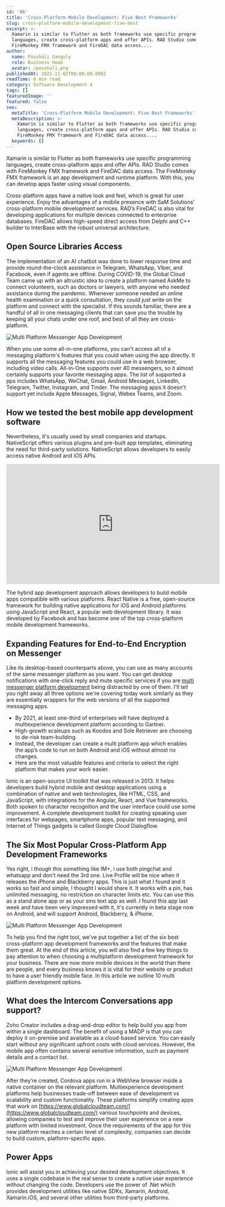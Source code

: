 ```yaml
---
id: '86'
title: 'Cross-Platform Mobile Development: Five Best Frameworks'
slug: cross-platform-mobile-development-five-best
excerpt: >-
  Xamarin is similar to Flutter as both frameworks use specific programming
  languages, create cross-platform apps and offer APIs. RAD Studio comes with
  FireMonkey FMX framework and FireDAC data access....
author:
  name: Poushali Ganguly
  role: Business Head
  avatar: /poushali.png
publishedAt: 2021-11-02T00:00:00.000Z
readTime: 6 min read
category: Software Development 4
tags: []
featuredImage: ''
featured: false
seo:
  metaTitle: 'Cross-Platform Mobile Development: Five Best Frameworks'
  metaDescription: >-
    Xamarin is similar to Flutter as both frameworks use specific programming
    languages, create cross-platform apps and offer APIs. RAD Studio comes with
    FireMonkey FMX framework and FireDAC data access....
  keywords: []
---
```


Xamarin is similar to Flutter as both frameworks use specific programming languages, create cross-platform apps and offer APIs. RAD Studio comes with FireMonkey FMX framework and FireDAC data access. The FireMoneky FMX framework is an app development and runtime platform. With this, you can develop apps faster using visual components.

Cross-platform apps have a native look and feel, which is great for user experience. Enjoy the advantages of a mobile presence with SaM Solutions’ cross-platform mobile development services. RAD’s FireDAC is also vital for developing applications for multiple devices connected to enterprise databases. FireDAC allows high-speed direct access from Delphi and C++ builder to InterBase with the robust universal architecture.

## Open Source Libraries Access

The implementation of an AI chatbot was done to lower response time and provide round-the-clock assistance in Telegram, WhatsApp, Viber, and Facebook, even if agents are offline. During COVID-19, the Global Cloud Team came up with an altruistic idea to create a platform named AskMe to connect volunteers, such as doctors or lawyers, with anyone who needed assistance during the pandemic. Whenever someone needed an online health examination or a quick consultation, they could just write on the platform and connect with the specialist. If this sounds familiar, there are a handful of all in one messaging clients that can save you the trouble by keeping all your chats under one roof, and best of all they are cross-platform.

![Multi Platform Messenger App Development](images/Z)

When you use some all-in-one platforms, you can't access all of a messaging platform's features that you could when using the app directly. It supports all the messaging features you could use in a web browser, including video calls. All-in-One supports over 40 messengers, so it almost certainly supports your favorite messaging apps. The list of supported a pps includes WhatsApp, WeChat, Gmail, Android Messages, LinkedIn, Telegram, Twitter, Instagram, and Tinder. The messaging apps it doesn't support yet include Apple Messages, Signal, Webex Teams, and Zoom.

## How we tested the best mobile app development software

Nevertheless, it's usually used by small companies and startups. NativeScript offers various plugins and pre-built app templates, eliminating the need for third-party solutions. NativeScript allows developers to easily access native Android and iOS APIs.

<iframe width="567" height="318" src="https://www.youtube.com/embed/Fhsf4yMxLZU" frameborder="0" alt="Multi Platform Messenger App Development" allowfullscreen></iframe>

The hybrid app development approach allows developers to build mobile apps compatible with various platforms. React Native is a free, open-source framework for building native applications for iOS and Android platforms using JavaScript and React, a popular web development library. It was developed by Facebook and has become one of the top cross-platform mobile development frameworks.

## Expanding Features for End-to-End Encryption on Messenger

Like its desktop-based counterparts above, you can use as many accounts of the same messenger platform as you want. You can get desktop notifications with one-click reply and mute specific services if you are [multi messenger platform development](https://www.globalcloudteam.com/projects/multi-messenger-platform-development/) being distracted by one of them. I'll tell you right away all three options we're covering today work similarly as they are essentially wrappers for the web versions of all the supported messaging apps.

- By 2021, at least one-third of enterprises will have deployed a multiexperience development platform according to Gartner.
- High-growth scaleups such as Koodos and Sole Retriever are choosing to de-risk team-building.
- Instead, the developer can create a multi platform app which enables the app’s code to run on both Android and iOS without almost no changes.
- Here are the most valuable features and criteria to select the right platform that makes your work easier.

Ionic is an open-source UI toolkit that was released in 2013. It helps developers build hybrid mobile and desktop applications using a combination of native and web technologies, like HTML, CSS, and JavaScript, with integrations for the Angular, React, and Vue frameworks. Both spoken to character recognition and the user interface could use some improvement. A complete development toolkit for creating speaking user interfaces for webpages, smartphone apps, popular text messaging, and Internet of Things gadgets is called Google Cloud Dialogflow.

## The Six Most Popular Cross-Platform App Development Frameworks

Yes right, i though this something like IM+, i use both pingchat and whatsapp and don't need the 3rd one. Live Profile will be nice when it releases the iPhone and Blackberry apps. This is just what I found and it works so fast and simple, I thought I would share it. It works with a pin, has unlimited messaging, no restriction on character limits etc. You can use this as a stand alone app or as your sms text app as well. I found this app last week and have been very impressed with it, it's currently in beta stage now on Android, and will support Android, Blackberry, & iPhone.

![Multi Platform Messenger App Development](images/shutterstock_489920785-min-scaled.jpg)

To help you find the right tool, we've put together a list of the six best cross-platform app development frameworks and the features that make them great. At the end of this article, you will also find a few key things to pay attention to when choosing a multiplatform development framework for your business. There are now more mobile devices in the world than there are people, and every business knows it is vital for their website or product to have a user friendly mobile face. In this article we outline 10 multi platform development options.

## What does the Intercom Conversations app support?

Zoho Creator includes a drag-and-drop editor to help build you app from within a single dashboard. The benefit of using a MADP is that you can deploy it on-premise and available as a cloud-based service. You can easily start without any significant upfront costs with cloud services. However, the mobile app often contains several sensitive information, such as payment details and a contact list.

![Multi Platform Messenger App Development](images/74d8bf11-e636-486e-86e5-05b2163ef2b5-768x432.jpg)

After they’re created, Cordova apps run in a WebView browser inside a native container on the relevant platform. Multiexperience development platforms help businesses trade-off between ease of development vs scalability and custom functionality. These platforms simplify creating apps that work on [https://www.globalcloudteam.com/](https://www.globalcloudteam.com/) various touchpoints and devices, allowing companies to test and improve their user experience on a new platform with limited investment. Once the requirements of the app for this new platform reaches a certain level of complexity, companies can decide to build custom, platform-specific apps.

## Power Apps

Ionic will assist you in achieving your desired development objectives. It uses a single codebase in the real sense to create a native user experience without changing the code. Developers use the power of .Net which provides development utilities like native SDKs, Xamarin, Android, Xamarin.iOS, and several other utilities from third-party platforms.
